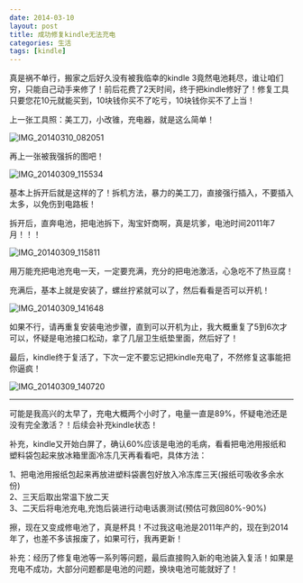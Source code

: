 ```yaml
---
date: 2014-03-10
layout: post
title: 成功修复kindle无法充电
categories: 生活
tags: [kindle]
---
```


真是祸不单行，搬家之后好久没有被我临幸的kindle 3竟然电池耗尽，谁让咱们穷，只能自己动手来修了！前后花费了2天时间，终于把kindle修好了！修复工具只要您花10元就能买到，10块钱你买不了吃亏，10块钱你买不了上当！

上一张工具照：美工刀，小改锥，充电器，就是这么简单！

![IMG_20140310_082051](/uploads/2014/03/IMG_20140310_082051.jpg)

再上一张被我强拆的图吧！

![IMG_20140309_115534](/uploads/2014/03/IMG_20140309_115534.jpg)

基本上拆开后就是这样的了！拆机方法，暴力的美工刀，直接强行插入，不要插入太多，以免伤到电路板！

拆开后，直奔电池，把电池拆下，淘宝奸商啊，真是坑爹，电池时间2011年7月！！！

![IMG_20140309_115811](/uploads/2014/03/IMG_20140309_115811.jpg)

用万能充把电池充电一天，一定要充满，充分的把电池激活，心急吃不了热豆腐！

充满后，基本上就是安装了，螺丝拧紧就可以了，然后看看是否可以开机！

![IMG_20140309_141648](/uploads/2014/03/IMG_20140309_141648.jpg)

如果不行，请再重复安装电池步骤，直到可以开机为止，我大概重复了5到6次才可以，怀疑是电池接口松动，拿了几层卫生纸垫里面，然后好了！

最后，kindle终于复活了，下次一定不要忘记把kindle充电了，不然修复这事能把你逼疯！

![IMG_20140309_140720](/uploads/2014/03/IMG_20140309_140720.jpg)

----

可能是我高兴的太早了，充电大概两个小时了，电量一直是89%，怀疑电池还是没有完全激活？！后续会补充kindle状态！

补充，kindle又开始白屏了，确认60%应该是电池的毛病，看看把电池用报纸和塑料袋包起来放冰箱里面冷冻几天再看看吧，具体方法：

1、把电池用报纸包起来再放进塑料袋裹包好放入冷冻库三天(报纸可吸收多余水份)   
2、三天后取出常温下放二天  
3、二天后将电池充电,充饱后装进行动电话裹测试(预估可救回80%-90%)   

擦，现在又变成修电池了，真是杯具！不过我这电池是2011年产的，现在到2014年了，也差不多该报废了，如果可行，我再更新！

补充：经历了修复电池等一系列等问题，最后直接购入新的电池装入复活！如果是充电不成功，大部分问题都是电池的问题，换块电池可能就好了！